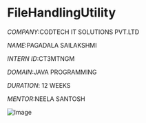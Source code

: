# FileHandlingUtility

*COMPANY*:CODTECH IT SOLUTIONS PVT.LTD

*NAME*:PAGADALA SAILAKSHMI

*INTERN ID*:CT3MTNGM

*DOMAIN*:JAVA PROGRAMMING

*DURATION*: 12 WEEKS

*MENTOR*:NEELA SANTOSH






![Image](https://github.com/user-attachments/assets/e68dd5af-cec1-4b06-b780-bc352c188938)
